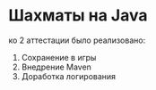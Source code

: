 # Шахматы на Java

ко 2 аттестации было реализовано:
1) Сохранение в игры
2) Внедрение Maven
3) Доработка логирования

